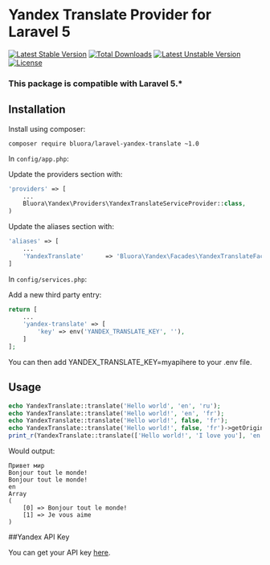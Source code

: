 # Yandex Translate Provider for Laravel 5

[![Latest Stable Version](https://poser.pugx.org/bluora/laravel-yandex-translate/v/stable.svg)](https://packagist.org/packages/bluora/laravel-yandex-translate) [![Total Downloads](https://poser.pugx.org/bluora/laravel-yandex-translate/downloads.svg)](https://packagist.org/packages/bluora/laravel-yandex-translate) [![Latest Unstable Version](https://poser.pugx.org/bluora/laravel-yandex-translate/v/unstable.svg)](https://packagist.org/packages/bluora/laravel-yandex-translate) [![License](https://poser.pugx.org/bluora/laravel-yandex-translate/license.svg)](https://packagist.org/packages/bluora/laravel-yandex-translate)

### This package is compatible with Laravel 5.*

## Installation

Install using composer:

```
composer require bluora/laravel-yandex-translate ~1.0
```

In `config/app.php`:

Update the providers section with:

```php
'providers' => [
    ...
    Bluora\Yandex\Providers\YandexTranslateServiceProvider::class,
)
```

Update the aliases section with:

```php
'aliases' => [
    ...
    'YandexTranslate'      => 'Bluora\Yandex\Facades\YandexTranslateFacade',
]

```

In `config/services.php`:

Add a new third party entry:

```php
return [
    ...
    'yandex-translate' => [
        'key' => env('YANDEX_TRANSLATE_KEY', ''),
    ]
];
```
You can then add YANDEX_TRANSLATE_KEY=myapihere to your .env file.

## Usage

```php
echo YandexTranslate::translate('Hello world', 'en', 'ru');
echo YandexTranslate::translate('Hello world!', 'en', 'fr');
echo YandexTranslate::translate('Hello world!', false, 'fr');
echo YandexTranslate::translate('Hello world!', false, 'fr')->getOriginalLanguage();
print_r(YandexTranslate::translate(['Hello world!', 'I love you'], 'en', 'fr'));
```

Would output:
```
Привет мир
Bonjour tout le monde!
Bonjour tout le monde!
en
Array
(
    [0] => Bonjour tout le monde!
    [1] => Je vous aime
)

```

##Yandex API Key

You can get your API key [here](http://api.yandex.com/key/form.xml?service=trnsl).
